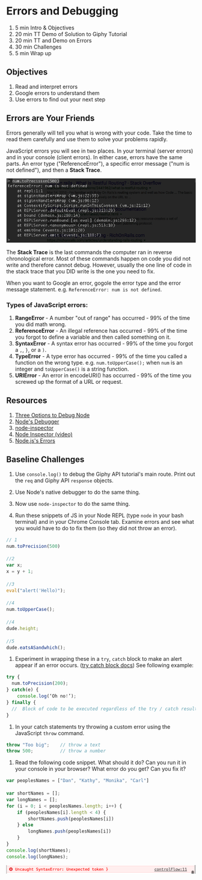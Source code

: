 # Errors and Debugging

1. 5 min Intro & Objectives
1. 20 min TT Demo of Solution to Giphy Tutorial
1. 20 min TT and Demo on Errors
1. 30 min Challenges
1. 5 min Wrap up

## Objectives

1. Read and interpret errors
1. Google errors to understand them
1. Use errors to find out your next step

## Errors are Your Friends

Errors generally will tell you what is wrong with your code. Take the time to read them carefully and use them to solve your problems rapidly.

JavaScript errors you will see in two places. In your terminal (server errors) and in your console (client errors). In either case, errors have the same parts. An error type ("ReferenceError"), a specific error message ("num is not defined"), and then a **Stack Trace**.

![Error Example](assets/error-example.png)

The **Stack Trace** is the last commands the computer ran in reverse chronological error. Most of these commands happen on code you did not write and therefore cannot debug. However, usually the one line of code in the stack trace that you DID write is the one you need to fix.

When you want to Google an error, gogole the error type and the error message statement. e.g. `ReferenceError: num is not defined`.

### Types of JavaScript errors:

1. **RangeError** - A number "out of range" has occurred - 99% of the time you did math wrong.
1. **ReferenceError** - An illegal reference has occurred - 99% of the time you forgot to define a variable and then called something on it.
1. **SyntaxError** - A syntax error has occurred - 99% of the time you forgot a `,`, `}`, or a `)`.
1. **TypeError** - A type error has occurred - 99% of the time you called a function on the wrong type. e.g. `num.toUpperCase();` when `num` is an integer and `toUpperCase()` is a string function.
1. **URIError** - An error in encodeURI() has occurred - 99% of the time you screwed up the format of a URL or request.

## Resources

1. [Three Options to Debug Node](https://spin.atomicobject.com/2015/09/25/debug-node-js/)
1. [Node's Debugger](https://nodejs.org/api/debugger.html)
1. [node-inspector](https://github.com/node-inspector/node-inspector)
1. [Node Inspector (video)](https://www.youtube.com/watch?v=03qGA-GJXjI)
1. [Node.js's Errors](https://nodejs.org/api/errors.html#errors_class_referenceerror)

## Baseline Challenges

1. Use `console.log()` to debug the Giphy API tutorial's main route. Print out the `req` and Giphy API `response` objects.
1. Use Node's native debugger to do the same thing.
1. Now use `node-inspector` to do the same thing.

1. Run these snippets of JS in your Node REPL (type `node` in your bash terminal) and in your Chrome Console tab. Examine errors and see what you would have to do to fix them (so they did not throw an error).

  ```js
  // 1
  num.toPrecision(500)

  //2
  var x;
  x = y + 1;

  //3
  eval("alert('Hello)");

  //4
  num.toUpperCase();

  //4
  dude.height;

  //5
  dude.eatsASandwhich();
  ```

1. Experiment in wrapping these in a `try`, `catch` block to make an alert appear if an error occurs. ([try catch block docs](https://www.w3schools.com/js/tryit.asp?filename=tryjs_try_catch)) See following example:

```js
try {
  num.toPrecision(200);
} catch(e) {
	console.log(‘Oh no!’);
} finally {
  //  Block of code to be executed regardless of the try / catch result
}
```

1. In your catch statements try throwing a custom error using the JavaScript `throw` command.

```js
throw "Too big";    // throw a text
throw 500;          // throw a number
```

1. Read the following code snippet. What should it do? Can you run it in your console in your browser? What error do you get? Can you fix it?

```js
var peoplesNames = ["Dan", "Kathy", "Monika", "Carl"]

var shortNames = [];
var longNames = [];
for (i = 0; i < peoplesNames.length; i++) {
    if (peoplesNames[i].length < 4) {
        shortNames.push(peoplesNames[i])
    } else
        longNames.push(peoplesNames[i])
    }
}
console.log(shortNames);
console.log(longNames);
```

![js-error-1](assets/js-error-1.png)

